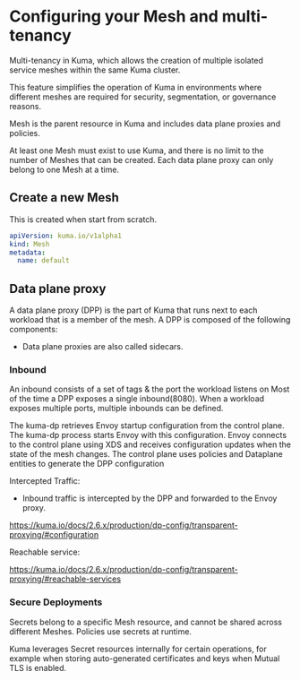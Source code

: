 # Configuring your Mesh and multi-tenancy

Multi-tenancy in Kuma, which allows the creation of multiple isolated service meshes within the same Kuma cluster.

This feature simplifies the operation of Kuma in environments where different meshes are required for security, segmentation, or governance reasons.

Mesh is the parent resource in Kuma and includes data plane proxies and policies.

At least one Mesh must exist to use Kuma, and there is no limit to the number of Meshes that can be created. Each data plane proxy can only belong to one Mesh at a time.

## Create a new Mesh

This is created when start from scratch.

```yaml
apiVersion: kuma.io/v1alpha1
kind: Mesh
metadata:
  name: default
```

## Data plane proxy

A data plane proxy (DPP) is the part of Kuma that runs next to each workload that is a member of the mesh. A DPP is composed of the following components:

- Data plane proxies are also called sidecars.

### Inbound

An inbound consists of a set of tags & the port the workload listens on
Most of the time a DPP exposes a single inbound(8080). When a workload exposes multiple ports, multiple inbounds can be defined.

The kuma-dp retrieves Envoy startup configuration from the control plane.
The kuma-dp process starts Envoy with this configuration.
Envoy connects to the control plane using XDS and receives configuration updates when the state of the mesh changes.
The control plane uses policies and Dataplane entities to generate the DPP configuration

Intercepted Traffic:

- Inbound traffic is intercepted by the DPP and forwarded to the Envoy proxy.

<https://kuma.io/docs/2.6.x/production/dp-config/transparent-proxying/#configuration>

Reachable service:

https://kuma.io/docs/2.6.x/production/dp-config/transparent-proxying/#reachable-services


### Secure Deployments <TODO>

Secrets belong to a specific Mesh resource, and cannot be shared across different Meshes. Policies use secrets at runtime.

Kuma leverages Secret resources internally for certain operations, for example when storing auto-generated certificates and keys when Mutual TLS is enabled.

